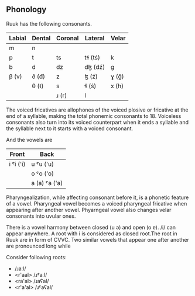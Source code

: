 ## Phonology

Ruuk has the following consonants.

| Labial | Dental | Coronal | Lateral | Velar |
| ------ | ------ | ------- | ------- | ----- |
| m      | n      |         |         |       |
| p      | t      | ts      | tɬ (tś) | k     |
| b      | d      | dz      | dɮ (dź) | g     |
| β (v)  | ð (đ)  | z       | ɮ (ź)   | ɣ (ğ) |
|        | θ (ŧ)  | s       | ɬ (ś)   | x (h) |
|        |        | ɹ (r)   | l       |       |

The voiced fricatives are allophones of the voiced plosive or fricative at the end of a syllable, making the total phonemic consonants to 18. Voiceless consonants also turn into its voiced counterpart when it ends a syllable and the syllable next to it starts with a voiced consonant.

And the vowels are

| Front     | Back          |
| --------- | ------------- |
| i ˤi ('i) | u ˤu ('u)     |
|           | o ˤo ('o)     |
|           | a (a) ˤa ('a) |

Pharyngealization, while affecting consonant before it, is a phonetic feature of a vowel. Pharyngeal vowel becomes a voiced pharyngeal fricative when appearing after another vowel. Phyarngeal vowel also changes velar consonants into uvular ones.

There is a vowel harmony between closed (u ə) and open (o ɐ). /i/ can appear anywhere. A root with i is considered as closed root.The root in Ruuk are in form of CVVC. Two similar vowels that appear one after another are pronounced long while

Consider following roots:

- <raal> /ɹaːl/
- <r'aal> /ɹˤaːl/
- <ra'al> /ɹaʕal/
- <r'a'al> /ɹˤaʕal/

